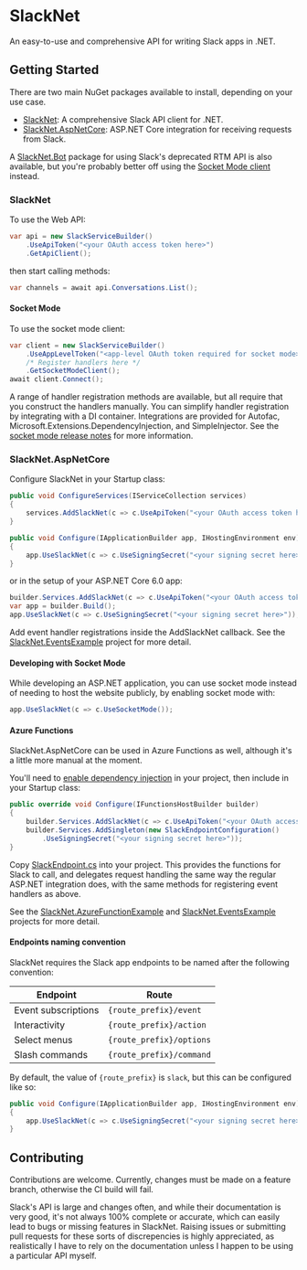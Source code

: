 # SlackNet
An easy-to-use and comprehensive API for writing Slack apps in .NET.

## Getting Started
There are two main NuGet packages available to install, depending on your use case.
  - [SlackNet](https://www.nuget.org/packages/SlackNet/): A comprehensive Slack API client for .NET.
  - [SlackNet.AspNetCore](https://www.nuget.org/packages/SlackNet.AspNetCore/): ASP.NET Core integration for receiving requests from Slack.

A [SlackNet.Bot](https://github.com/soxtoby/SlackNet/tree/master/SlackNet.Bot#slacknetbot) package for using Slack's deprecated RTM API is also available, but you're probably better off using the [Socket Mode client](#socket-mode) instead.

### SlackNet
To use the Web API:
```c#
var api = new SlackServiceBuilder()
    .UseApiToken("<your OAuth access token here>")
    .GetApiClient();
```
then start calling methods:
```c#
var channels = await api.Conversations.List();
```

#### Socket Mode
To use the socket mode client:
```c#
var client = new SlackServiceBuilder()
    .UseAppLevelToken("<app-level OAuth token required for socket mode>")
    /* Register handlers here */
    .GetSocketModeClient();
await client.Connect();
```

A range of handler registration methods are available, but all require that you construct the handlers manually. You can simplify handler registration by integrating with a DI container. Integrations are provided for Autofac, Microsoft.Extensions.DependencyInjection, and SimpleInjector. See the [socket mode release notes](https://github.com/soxtoby/SlackNet/releases/tag/v0.9.0) for more information. 

### SlackNet.AspNetCore
Configure SlackNet in your Startup class:
```c#
public void ConfigureServices(IServiceCollection services)
{
    services.AddSlackNet(c => c.UseApiToken("<your OAuth access token here>"));
}

public void Configure(IApplicationBuilder app, IHostingEnvironment env)
{
    app.UseSlackNet(c => c.UseSigningSecret("<your signing secret here>"));
}
```

or in the setup of your ASP.NET Core 6.0 app:
```c#
builder.Services.AddSlackNet(c => c.UseApiToken("<your OAuth access token here>"));
var app = builder.Build();
app.UseSlackNet(c => c.UseSigningSecret("<your signing secret here>"));
```

Add event handler registrations inside the AddSlackNet callback. See the [SlackNet.EventsExample](https://github.com/soxtoby/SlackNet/tree/master/SlackNet.EventsExample) project for more detail.

#### Developing with Socket Mode

While developing an ASP.NET application, you can use socket mode instead of needing to host the website publicly, by enabling socket mode with:

```c#
app.UseSlackNet(c => c.UseSocketMode());
```

#### Azure Functions
SlackNet.AspNetCore can be used in Azure Functions as well, although it's a little more manual at the moment.

You'll need to [enable dependency injection](https://docs.microsoft.com/en-us/azure/azure-functions/functions-dotnet-dependency-injection) in your project, then include in your Startup class:
```c#
public override void Configure(IFunctionsHostBuilder builder)
{
    builder.Services.AddSlackNet(c => c.UseApiToken("<your OAuth access token here>"));
    builder.Services.AddSingleton(new SlackEndpointConfiguration()
        .UseSigningSecret("<your signing secret here>"));
}
```

Copy [SlackEndpoint.cs](https://github.com/soxtoby/SlackNet/blob/master/SlackNet.AzureFunctionExample/SlackEndpoints.cs) into your project.
This provides the functions for Slack to call, and delegates request handling the same way the regular ASP.NET integration does, with the same methods for registering event handlers as above.

See the [SlackNet.AzureFunctionExample](https://github.com/soxtoby/SlackNet/tree/master/SlackNet.AzureFunctionExample) and [SlackNet.EventsExample](https://github.com/soxtoby/SlackNet/tree/master/SlackNet.EventsExample) projects for more detail.

#### Endpoints naming convention

SlackNet requires the Slack app endpoints to be named after the following convention:

| Endpoint            | Route                    |
|---------------------|--------------------------|
| Event subscriptions | `{route_prefix}/event`   |
| Interactivity       | `{route_prefix}/action`  |
| Select menus        | `{route_prefix}/options` |
| Slash commands      | `{route_prefix}/command` |

By default, the value of `{route_prefix}` is `slack`, but this can be configured like so:

```c#
public void Configure(IApplicationBuilder app, IHostingEnvironment env)
{
    app.UseSlackNet(c => c.UseSigningSecret("<your signing secret here>").MapToPrefix("api/slack"));
}
```

## Contributing
Contributions are welcome. Currently, changes must be made on a feature branch, otherwise the CI build will fail.

Slack's API is large and changes often, and while their documentation is very good, it's not always 100% complete or accurate, which can easily lead to bugs or missing features in SlackNet.
Raising issues or submitting pull requests for these sorts of discrepencies is highly appreciated, as realistically I have to rely on the documentation unless I happen to be using a particular API myself.
